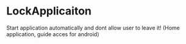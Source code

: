 # LockApplicaiton
Start application automatically and dont allow user to leave it! (Home application, guide acces for android)
